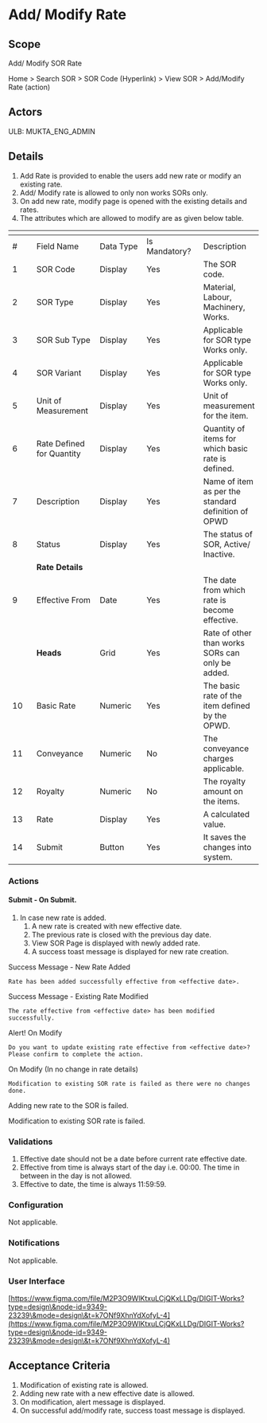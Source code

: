 # Add/ Modify Rate

## Scope

Add/ Modify SOR Rate

Home > Search SOR > SOR Code (Hyperlink) > View SOR > Add/Modify Rate (action)

## Actors <a href="#actors" id="actors"></a>

ULB: MUKTA\_ENG\_ADMIN

## Details <a href="#details" id="details"></a>

1. Add Rate is provided to enable the users add new rate or modify an existing rate.
2. Add/ Modify rate is allowed to only non works SORs only.
3. On add new rate, modify page is opened with the existing details and rates.
4. The attributes which are allowed to modify are as given below table.

<table data-header-hidden><thead><tr><th width="76"></th><th width="138"></th><th width="130"></th><th width="129"></th><th></th></tr></thead><tbody><tr><td>#</td><td>Field Name</td><td>Data Type</td><td>Is Mandatory?</td><td>Description</td></tr><tr><td>1</td><td>SOR Code</td><td>Display</td><td>Yes</td><td>The SOR code.</td></tr><tr><td>2</td><td>SOR Type</td><td>Display</td><td>Yes</td><td>Material, Labour, Machinery, Works.</td></tr><tr><td>3</td><td>SOR Sub Type</td><td>Display</td><td>Yes</td><td>Applicable for SOR type Works only.</td></tr><tr><td>4</td><td>SOR Variant</td><td>Display</td><td>Yes</td><td>Applicable for SOR type Works only.</td></tr><tr><td>5</td><td>Unit of Measurement</td><td>Display</td><td>Yes</td><td>Unit of measurement for the item.</td></tr><tr><td>6</td><td>Rate Defined for Quantity</td><td>Display</td><td>Yes</td><td>Quantity of items for which basic rate is defined.</td></tr><tr><td>7</td><td>Description</td><td>Display</td><td>Yes</td><td>Name of item as per the standard definition of OPWD</td></tr><tr><td>8</td><td>Status</td><td>Display</td><td>Yes</td><td>The status of SOR, Active/ Inactive.</td></tr><tr><td> </td><td><strong>Rate Details</strong></td><td> </td><td> </td><td> </td></tr><tr><td>9</td><td>Effective From</td><td>Date</td><td>Yes</td><td>The date from which rate is become effective.</td></tr><tr><td> </td><td><strong>Heads</strong></td><td>Grid</td><td>Yes</td><td>Rate of other than works SORs can only be added.</td></tr><tr><td>10</td><td>Basic Rate</td><td>Numeric</td><td>Yes</td><td>The basic rate of the item defined by the OPWD.</td></tr><tr><td>11</td><td>Conveyance</td><td>Numeric</td><td>No</td><td>The conveyance charges applicable.</td></tr><tr><td>12</td><td>Royalty</td><td>Numeric</td><td>No</td><td>The royalty amount on the items.</td></tr><tr><td>13</td><td>Rate</td><td>Display</td><td>Yes</td><td>A calculated value.</td></tr><tr><td>14</td><td>Submit</td><td>Button</td><td>Yes</td><td>It saves the changes into system.</td></tr></tbody></table>

### Actions <a href="#actions" id="actions"></a>

#### Submit - On Submit.

1. In case new rate is added.
   1. A new rate is created with new effective date.
   2. The previous rate is closed with the previous day date.
   3. View SOR Page is displayed with newly added rate.
   4. A success toast message is displayed for new rate creation.

Success Message - New Rate Added

`Rate has been added successfully effective from <effective date>.`

Success Message - Existing Rate Modified

`The rate effective from <effective date> has been modified successfully.`

Alert! On Modify

`Do you want to update existing rate effective from <effective date>? Please confirm to complete the action.`

On Modify (In no change in rate details)

`Modification to existing SOR rate is failed as there were no changes done.`

Adding new rate to the SOR is failed.

Modification to existing SOR rate is failed.

### Validations <a href="#validations" id="validations"></a>

1. Effective date should not be a date before current rate effective date.
2. Effective from time is always start of the day i.e. 00:00. The time in between in the day is not allowed.
3. Effective to date, the time is always 11:59:59.

### Configuration <a href="#configuration" id="configuration"></a>

Not applicable.

### Notifications <a href="#notifications" id="notifications"></a>

Not applicable.

### User Interface <a href="#userinterface" id="userinterface"></a>

[https://www.figma.com/file/M2P3O9WlKtxuLCjQKxLLDg/DIGIT-Works?type=design\&node-id=9349-23239\&mode=design\&t=k7ONf9XhnYdXofyL-4](https://www.figma.com/file/M2P3O9WlKtxuLCjQKxLLDg/DIGIT-Works?type=design\&node-id=9349-23239\&mode=design\&t=k7ONf9XhnYdXofyL-4)

## Acceptance Criteria <a href="#acceptancecriteria" id="acceptancecriteria"></a>

1. Modification of existing rate is allowed.
2. Adding new rate with a new effective date is allowed.
3. On modification, alert message is displayed.
4. On successful add/modify rate, success toast message is displayed.
